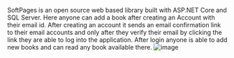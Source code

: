 SoftPages is an open
source web based library built with ASP.NET Core and SQL
Server. Here anyone can add a book after creating an Account
with their email id. After creating an account it sends an email
confirmation link to their email accounts and only after they
verify their email by clicking the link they are able to log into
the application. After login anyone is able to add new books
and can read any book available there.
![image](https://user-images.githubusercontent.com/67215990/199085751-e303bce1-c507-467b-9013-08d75b54dd77.png)
